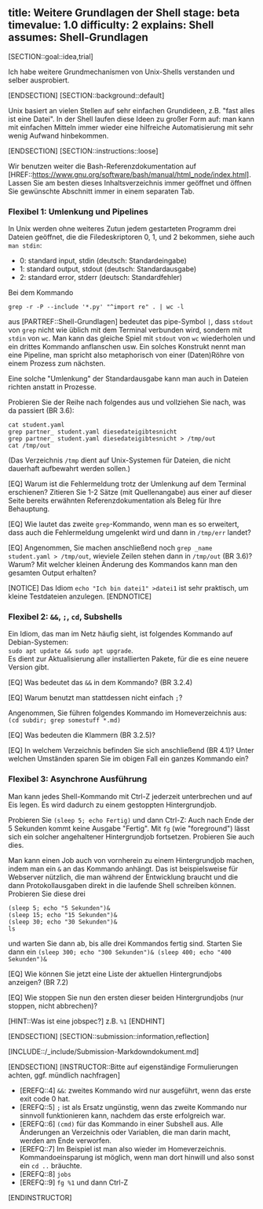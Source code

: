 title: Weitere Grundlagen der Shell
stage: beta
timevalue: 1.0
difficulty: 2
explains: Shell
assumes: Shell-Grundlagen
---
[SECTION::goal::idea,trial]

Ich habe weitere Grundmechanismen von Unix-Shells verstanden und selber ausprobiert.

[ENDSECTION]
[SECTION::background::default]

Unix basiert an vielen Stellen auf sehr einfachen Grundideen,
z.B. "fast alles ist eine Datei".
In der Shell laufen diese Ideen zu großer Form auf: man kann mit einfachen Mitteln
immer wieder eine hilfreiche Automatisierung mit sehr wenig Aufwand hinbekommen.

[ENDSECTION]
[SECTION::instructions::loose]

Wir benutzen weiter die Bash-Referenzdokumentation auf
[HREF::https://www.gnu.org/software/bash/manual/html_node/index.html].
Lassen Sie am besten dieses Inhaltsverzeichnis immer geöffnet und öffnen Sie gewünschte
Abschnitt immer in einem separaten Tab.


### Flexibel 1: Umlenkung und Pipelines

In Unix werden ohne weiteres Zutun jedem gestarteten Programm drei Dateien geöffnet,
die die Filedeskriptoren 0, 1, und 2 bekommen, siehe auch `man stdin`:

- 0: standard input, stdin (deutsch: Standardeingabe)
- 1: standard output, stdout (deutsch: Standardausgabe)
- 2: standard error, stderr (deutsch: Standardfehler)

Bei dem Kommando 

```
grep -r -P --include '*.py' "^import re" . | wc -l
```

aus [PARTREF::Shell-Grundlagen] bedeutet das pipe-Symbol `|`,
dass `stdout` von `grep` nicht wie üblich mit dem Terminal verbunden wird,
sondern mit `stdin` von `wc`.
Man kann das gleiche Spiel mit `stdout` von `wc` wiederholen und ein drittes
Kommando anflanschen usw.
Ein solches Konstrukt nennt man eine Pipeline, man spricht also metaphorisch
von einer (Daten)Röhre von einem Prozess zum nächsten.

Eine solche "Umlenkung" der Standardausgabe kann man auch in Dateien richten
anstatt in Prozesse.

Probieren Sie der Reihe nach folgendes aus und vollziehen Sie nach,
was da passiert (BR 3.6):

```
cat student.yaml
grep partner_ student.yaml diesedateigibtesnicht
grep partner_ student.yaml diesedateigibtesnicht > /tmp/out
cat /tmp/out
```

(Das Verzeichnis `/tmp` dient auf Unix-Systemen für Dateien, die nicht dauerhaft aufbewahrt werden sollen.)

[EQ] Warum ist die Fehlermeldung trotz der Umlenkung auf dem Terminal erschienen?
Zitieren Sie 1-2 Sätze (mit Quellenangabe) aus einer auf dieser Seite bereits erwähnten
Referenzdokumentation als Beleg für Ihre Behauptung.

[EQ] Wie lautet das zweite `grep`-Kommando, wenn man es so erweitert, 
dass auch die Fehlermeldung umgelenkt wird und dann in `/tmp/err` landet?

[EQ] Angenommen, Sie machen anschließend noch `grep _name student.yaml > /tmp/out`,
wieviele Zeilen stehen dann in `/tmp/out` (BR 3.6)?
Warum?
Mit welcher kleinen Änderung des Kommandos kann man den gesamten Output erhalten?

[NOTICE]
Das Idiom `echo "Ich bin datei1" >datei1` ist sehr praktisch,
um kleine Testdateien anzulegen.
[ENDNOTICE]


### Flexibel 2: `&&`, `;`, `cd`, Subshells  

Ein Idiom, das man im Netz häufig sieht, ist folgendes Kommando auf Debian-Systemen:  
`sudo apt update && sudo apt upgrade`.  
Es dient zur Aktualisierung aller installierten Pakete, für die es eine neuere Version gibt.

[EQ] Was bedeutet das `&&` in dem Kommando? (BR 3.2.4)

[EQ] Warum benutzt man stattdessen nicht einfach `;`?

Angenommen, Sie führen folgendes Kommando im Homeverzeichnis aus:    
`(cd subdir; grep somestuff *.md)`

[EQ] Was bedeuten die Klammern (BR 3.2.5)?

[EQ] In welchem Verzeichnis befinden Sie sich anschließend (BR 4.1)?
Unter welchen Umständen sparen Sie im obigen Fall ein ganzes Kommando ein?


### Flexibel 3: Asynchrone Ausführung

Man kann jedes Shell-Kommando mit Ctrl-Z jederzeit unterbrechen und auf Eis legen.
Es wird dadurch zu einem gestoppten Hintergrundjob.

Probieren Sie `(sleep 5; echo Fertig)` und dann Ctrl-Z: 
Auch nach Ende der 5 Sekunden kommt keine Ausgabe "Fertig".
Mit `fg` (wie "foreground") lässt sich ein solcher angehaltener Hintergrundjob fortsetzen.
Probieren Sie auch dies.

Man kann einen Job auch von vornherein zu einem Hintergrundjob machen, indem man ein
`&` an das Kommando anhängt. 
Das ist beispielsweise für Webserver nützlich, die man während der Entwicklung braucht
und die dann Protokollausgaben direkt in die laufende Shell schreiben können.
Probieren Sie diese drei

```
(sleep 5; echo "5 Sekunden")&
(sleep 15; echo "15 Sekunden")&
(sleep 30; echo "30 Sekunden")&
ls
```

und warten Sie dann ab, bis alle drei Kommandos fertig sind.
Starten Sie dann ein `(sleep 300; echo "300 Sekunden")& (sleep 400; echo "400 Sekunden")&`

[EQ] Wie können Sie jetzt eine Liste der aktuellen Hintergrundjobs anzeigen? (BR 7.2)

[EQ] Wie stoppen Sie nun den ersten dieser beiden Hintergrundjobs (nur stoppen, nicht abbrechen)?

[HINT::Was ist eine jobspec?]
z.B. `%1`
[ENDHINT]

[ENDSECTION]
[SECTION::submission::information,reflection]

[INCLUDE::/_include/Submission-Markdowndokument.md]

[ENDSECTION]
[INSTRUCTOR::Bitte auf eigenständige Formulierungen achten, ggf. mündlich nachfragen]

- [EREFQ::4] `&&`: zweites Kommando wird nur ausgeführt, wenn das erste exit code 0 hat.
- [EREFQ::5] `;` ist als Ersatz ungünstig, wenn das zweite Kommando nur sinnvoll funktionieren kann,
  nachdem das erste erfolgreich war.
- [EREFQ::6] `(cmd)` für das Kommando in einer Subshell aus. Alle Änderungen an Verzeichnis oder
  Variablen, die man darin macht, werden am Ende verworfen.
- [EREFQ::7] Im Beispiel ist man also wieder im Homeverzeichnis.
  Kommandoeinsparung ist möglich, wenn man dort hinwill und also sonst ein `cd ..` bräuchte.
- [EREFQ::8] `jobs`
- [EREFQ::9] `fg %1` und dann Ctrl-Z

[ENDINSTRUCTOR]
